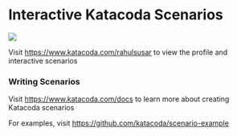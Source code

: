 # Interactive Katacoda Scenarios

[![](http://shields.katacoda.com/katacoda/rahulsusar/count.svg)](https://www.katacoda.com/rahulsusar "Get your profile on Katacoda.com")

Visit https://www.katacoda.com/rahulsusar to view the profile and interactive scenarios

### Writing Scenarios
Visit https://www.katacoda.com/docs to learn more about creating Katacoda scenarios

For examples, visit https://github.com/katacoda/scenario-example

